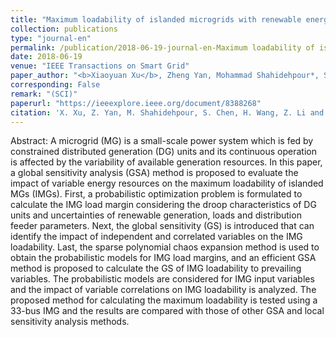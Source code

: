```yaml
---
title: "Maximum loadability of islanded microgrids with renewable energy generation"
collection: publications
type: "journal-en"
permalink: /publication/2018-06-19-journal-en-Maximum loadability of islanded microgrids with renewable energy generation
date: 2018-06-19
venue: "IEEE Transactions on Smart Grid"
paper_author: "<b>Xiaoyuan Xu</b>, Zheng Yan, Mohammad Shahidehpour*, Sijie Chen, Han Wang, Zhiyi Li, Quan Zhou"
corresponding: False
remark: "(SCI)"
paperurl: "https://ieeexplore.ieee.org/document/8388268"
citation: 'X. Xu, Z. Yan, M. Shahidehpour, S. Chen, H. Wang, Z. Li and Q. Zhou, "Maximum loadability of islanded microgrids with renewable energy generation," <i>IEEE Transactions on Smart Grid</i>, vol. 10, no. 5, pp. 4696-4705, 2019.'
---
```


Abstract:
A microgrid (MG) is a small-scale power system which is fed by constrained distributed generation (DG) units and its continuous operation is affected by the variability of available generation resources. In this paper, a global sensitivity analysis (GSA) method is proposed to evaluate the impact of variable energy resources on the maximum loadability of islanded MGs (IMGs). First, a probabilistic optimization problem is formulated to calculate the IMG load margin considering the droop characteristics of DG units and uncertainties of renewable generation, loads and distribution feeder parameters. Next, the global sensitivity (GS) is introduced that can identify the impact of independent and correlated variables on the IMG loadability. Last, the sparse polynomial chaos expansion method is used to obtain the probabilistic models for IMG load margins, and an efficient GSA method is proposed to calculate the GS of IMG loadability to prevailing variables. The probabilistic models are considered for IMG input variables and the impact of variable correlations on IMG loadability is analyzed. The proposed method for calculating the maximum loadability is tested using a 33-bus IMG and the results are compared with those of other GSA and local sensitivity analysis methods.